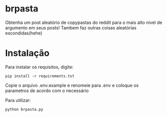 # brpasta
Obtenha um post aleatório de copypastas do reddit para o mais alto nivel de argumento em seus posts!
Tambem faz outras coisas aleatórias escondidas(hehe)

# Instalação
Para instalar os requisitos, digite:

    pip install -r requirements.txt

Copie o arquivo .env.example e renomeie para .env e coloque os parametros de acordo com o necessário

Para utilizar:

    python brpasta.py

